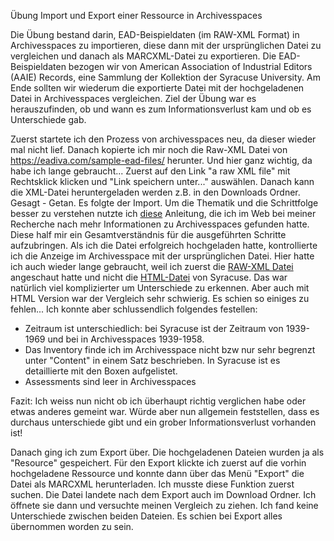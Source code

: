 Übung Import und Export einer Ressource in Archivesspaces

Die Übung bestand darin, EAD-Beispieldaten (im RAW-XML Format) in Archivesspaces zu importieren, diese dann mit der ursprünglichen Datei zu vergleichen und danach
als MARCXML-Datei zu exportieren. Die EAD-Beispieldaten bezogen wir von American Association of Industrial Editors (AAIE) Records, eine Sammlung der Kollektion der Syracuse University.
Am Ende sollten wir wiederum die exportierte Datei mit der hochgeladenen Datei in Archivesspaces vergleichen. 
Ziel der Übung war es herauszufinden, ob und wann es zum Informationsverlust kam und ob es Unterschiede gab.

Zuerst startete ich den Prozess von archivesspaces neu, da dieser wieder mal nicht lief. 
Danach kopierte ich mir noch die Raw-XML Datei von https://eadiva.com/sample-ead-files/ herunter. Und hier ganz wichtig, da habe ich lange gebraucht...
Zuerst auf den Link "a raw XML file" mit Rechtsklick klicken und "Link speichern unter..." auswählen. Danach kann die XML-Datei heruntergeladen werden z.B. in den Downloads Ordner. 
Gesagt - Getan. 
Es folgte der Import. Um die Thematik und die Schrittfolge besser zu verstehen nutzte ich <a href="https://drive.google.com/file/d/1oSxnleSPIIlAbTksaEHWbP1RQseyIzu-/view">diese</a>
Anleitung, die ich im Web bei meiner Recherche nach mehr Informationen zu Archivesspaces gefunden hatte. Diese half mir ein Gesamtverständnis für die ausgeführten Schritte 
aufzubringen. Als ich die Datei erfolgreich hochgeladen hatte, kontrollierte ich die Anzeige im Archivesspace mit der ursprünglichen Datei. 
Hier hatte ich auch wieder lange gebraucht, weil ich zuerst die <a href="https://eadiva.com/sampleEAD/syr-aaie.xml">RAW-XML Datei</a> angeschaut hatte
und nicht die <a href="https://library.syr.edu/digital/guides/a/aaie.htm">HTML-Datei</a> von Syracuse. Das war natürlich viel komplizierter um Unterschiede zu erkennen. Aber
auch mit HTML Version war der Vergleich sehr schwierig. Es schien so einiges zu fehlen...
Ich konnte aber schlussendlich folgendes festellen:
- Zeitraum ist unterschiedlich: bei Syracuse ist der Zeitraum von 1939-1969 und bei in Archivesspaces 1939-1958.
- Das Inventory finde ich im Archivesspace nicht bzw nur sehr begrenzt unter "Content" in einem Satz beschrieben. In Syracuse ist es detaillierte mit den Boxen aufgelistet.
- Assessments sind leer in Archivesspaces

Fazit: Ich weiss nun nicht ob ich überhaupt richtig verglichen habe oder etwas anderes gemeint war. Würde aber nun allgemein feststellen, dass es durchaus unterschiede gibt und ein grober Informationsverlust vorhanden ist!

Danach ging ich zum Export über.
Die hochgeladenen Dateien wurden ja als "Resource" gespeichert. Für den Export klickte ich zuerst auf die vorhin hochgeladene Ressource und konnte dann über das Menü "Export" die Datei als MARCXML herunterladen. Ich musste diese Funktion zuerst suchen.
Die Datei landete nach dem Export auch im Download Ordner. Ich öffnete sie dann und versuchte meinen Vergleich zu ziehen. Ich fand keine Unterschiede zwischen beiden Dateien. Es schien bei Export alles übernommen worden zu sein.
